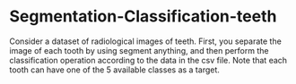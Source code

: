 # Segmentation-Classification-teeth
Consider a dataset of radiological images of teeth. First, you separate the image of each tooth by using segment anything, and then perform the classification operation according to the data in the csv file. Note that each tooth can have one of the 5 available classes as a target.
